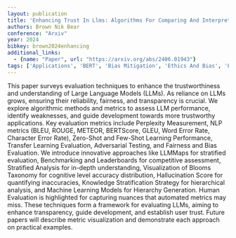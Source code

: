 ```yaml
---
layout: publication
title: 'Enhancing Trust In Llms: Algorithms For Comparing And Interpreting Llms'
authors: Brown Nik Bear
conference: "Arxiv"
year: 2024
bibkey: brown2024enhancing
additional_links:
  - {name: "Paper", url: "https://arxiv.org/abs/2406.01943"}
tags: ['Applications', 'BERT', 'Bias Mitigation', 'Ethics And Bias', 'Fairness', 'Few Shot', 'Fine Tuning', 'Model Architecture', 'Security', 'Survey Paper', 'Tools']
---
```

This paper surveys evaluation techniques to enhance the trustworthiness and
understanding of Large Language Models (LLMs). As reliance on LLMs grows,
ensuring their reliability, fairness, and transparency is crucial. We explore
algorithmic methods and metrics to assess LLM performance, identify weaknesses,
and guide development towards more trustworthy applications. Key evaluation
metrics include Perplexity Measurement, NLP metrics (BLEU, ROUGE, METEOR,
BERTScore, GLEU, Word Error Rate, Character Error Rate), Zero-Shot and Few-Shot
Learning Performance, Transfer Learning Evaluation, Adversarial Testing, and
Fairness and Bias Evaluation. We introduce innovative approaches like LLMMaps
for stratified evaluation, Benchmarking and Leaderboards for competitive
assessment, Stratified Analysis for in-depth understanding, Visualization of
Blooms Taxonomy for cognitive level accuracy distribution, Hallucination Score
for quantifying inaccuracies, Knowledge Stratification Strategy for
hierarchical analysis, and Machine Learning Models for Hierarchy Generation.
Human Evaluation is highlighted for capturing nuances that automated metrics
may miss. These techniques form a framework for evaluating LLMs, aiming to
enhance transparency, guide development, and establish user trust. Future
papers will describe metric visualization and demonstrate each approach on
practical examples.
